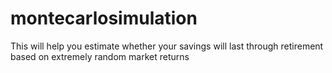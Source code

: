 # montecarlosimulation
This will help you estimate whether your savings will last through retirement based on extremely random market returns
